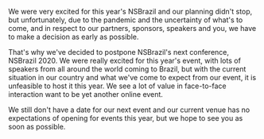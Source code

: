 We were very excited for this year's NSBrazil and our planning didn't stop, but unfortunately, due to the pandemic and the uncertainty of what's to come, and in respect to our partners, sponsors, speakers and you, we have to make a decision as early as possible.

That's why we've decided to postpone NSBrazil's next conference, NSBrazil 2020. We were really excited for this year's event, with lots of speakers from all around the world coming to Brazil, but with the current situation in our country and what we've come to expect from our event, it is unfeasible to host it this year. We see a lot of value in face-to-face interaction want to be yet another online event.

We still don't have a date for our next event and our current venue has no expectations of opening for events this year, but we hope to see you as soon as possible.